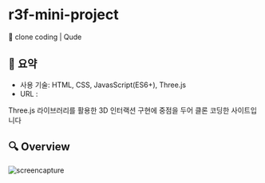 # r3f-mini-project
🎨 clone coding | Qude
 
## 📍 요약
- 사용 기술: HTML, CSS, JavasScript(ES6+), Three.js
- URL : []()
  
Three.js 라이브러리를 활용한 3D 인터랙션 구현에 중점을 두어 클론 코딩한 사이트입니다


## 🔍 Overview

![screencapture]()
